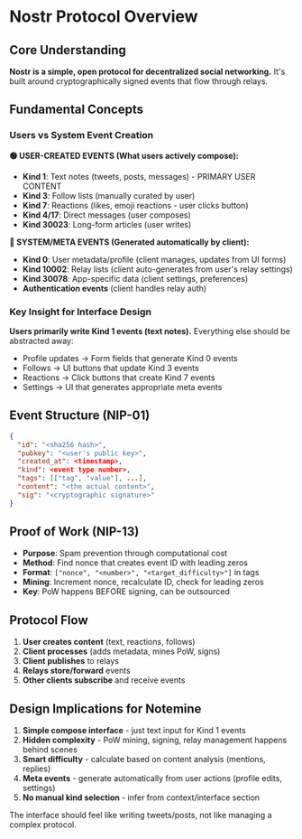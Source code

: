 # Nostr Protocol Overview

## Core Understanding

**Nostr is a simple, open protocol for decentralized social networking.** It's built around cryptographically signed events that flow through relays.

## Fundamental Concepts

### Users vs System Event Creation

**🟢 USER-CREATED EVENTS (What users actively compose):**
- **Kind 1**: Text notes (tweets, posts, messages) - PRIMARY USER CONTENT
- **Kind 3**: Follow lists (manually curated by user)
- **Kind 7**: Reactions (likes, emoji reactions - user clicks button)
- **Kind 4/17**: Direct messages (user composes)
- **Kind 30023**: Long-form articles (user writes)

**🔴 SYSTEM/META EVENTS (Generated automatically by client):**
- **Kind 0**: User metadata/profile (client manages, updates from UI forms)
- **Kind 10002**: Relay lists (client auto-generates from user's relay settings)
- **Kind 30078**: App-specific data (client settings, preferences)
- **Authentication events** (client handles relay auth)

### Key Insight for Interface Design

**Users primarily write Kind 1 events (text notes).** Everything else should be abstracted away:
- Profile updates → Form fields that generate Kind 0 events
- Follows → UI buttons that update Kind 3 events  
- Reactions → Click buttons that create Kind 7 events
- Settings → UI that generates appropriate meta events

## Event Structure (NIP-01)

```json
{
  "id": "<sha256 hash>",
  "pubkey": "<user's public key>", 
  "created_at": <timestamp>,
  "kind": <event type number>,
  "tags": [["tag", "value"], ...],
  "content": "<the actual content>",
  "sig": "<cryptographic signature>"
}
```

## Proof of Work (NIP-13)

- **Purpose**: Spam prevention through computational cost
- **Method**: Find nonce that creates event ID with leading zeros
- **Format**: `["nonce", "<number>", "<target_difficulty>"]` in tags
- **Mining**: Increment nonce, recalculate ID, check for leading zeros
- **Key**: PoW happens BEFORE signing, can be outsourced

## Protocol Flow

1. **User creates content** (text, reactions, follows)
2. **Client processes** (adds metadata, mines PoW, signs)
3. **Client publishes** to relays
4. **Relays store/forward** events
5. **Other clients subscribe** and receive events

## Design Implications for Notemine

1. **Simple compose interface** - just text input for Kind 1 events
2. **Hidden complexity** - PoW mining, signing, relay management happens behind scenes
3. **Smart difficulty** - calculate based on content analysis (mentions, replies)
4. **Meta events** - generate automatically from user actions (profile edits, settings)
5. **No manual kind selection** - infer from context/interface section

The interface should feel like writing tweets/posts, not like managing a complex protocol.